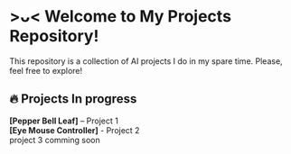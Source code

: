 # >ᴗ< Welcome to My Projects Repository!

This repository is a collection of AI projects I do in my spare time.
Please, feel free to explore!


## 🔥 Projects In progress  
**[Pepper Bell Leaf]** – Project 1                                                                                   
**[Eye Mouse Controller]** - Project 2                                                                                          
project 3 comming soon 



